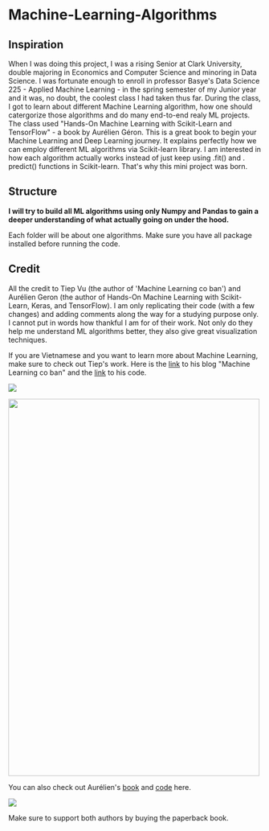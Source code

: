 # Machine-Learning-Algorithms


## Inspiration
When I was doing this project, I was a rising Senior at Clark University, double majoring in Economics and Computer Science and minoring in Data Science. I was fortunate enough to enroll in professor Basye's Data Science 225 - Applied Machine Learning - in the spring semester of my Junior year and it was, no doubt, the coolest class I had taken thus far.  During the class, I got to learn about different Machine Learning algorithm, how one should catergorize those algorithms and do many end-to-end realy ML projects. The class used "Hands-On Machine Learning with Scikit-Learn and TensorFlow" - a book by Aurélien Géron. This is a great book to begin your Machine Learning and Deep Learning journey. It explains perfectly how we can employ different ML algorithms via Scikit-learn library. I am interested in how each algorithm actually works instead of just keep using .fit() and . predict() functions in Scikit-learn. That's why this mini project was born. 


## Structure
**I will try to build all ML algorithms using only Numpy and Pandas to gain a deeper understanding of what actually going on under the hood.**

Each folder will be about one algorithms. Make sure you have all package installed before running the code. 


## Credit
All the credit to Tiep Vu (the author of 'Machine Learning co ban') and Aurélien Geron (the author of Hands-On Machine Learning with Scikit-Learn, Keras, and TensorFlow). I am only replicating their code (with a few changes) and adding comments along the way for a studying purpose only. I cannot put in words how thankful I am for of their work. Not only do they help me understand ML algorithms better, they also give great visualization techniques. 

If you are Vietnamese and you want to learn more about Machine Learning, make sure to check out Tiep's work. Here is the [link](https://machinelearningcoban.com/) to his blog "Machine Learning co ban" and the [link](https://github.com/tiepvupsu/ebookMLCB) to his code. 

![](https://sachvui.com/cover/2018/machine-learning-co-ban.jpg)

<img src="https://sachvui.com/cover/2018/machine-learning-co-ban.jpg" width="500" height="750" />

You can also check out Aurélien's [book](https://www.oreilly.com/library/view/hands-on-machine-learning/9781492032632/) and [code](https://github.com/ageron/handson-ml2) here. 

![](https://images-na.ssl-images-amazon.com/images/I/81kv0vHJ0QL.jpg)

Make sure to support both authors by buying the paperback book. 

